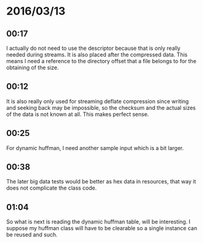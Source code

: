 # 2016/03/13

## 00:17

I actually do not need to use the descriptor because that is only really needed
during streams. It is also placed after the compressed data. This means I need
a reference to the directory offset that a file belongs to for the obtaining
of the size.

## 00:12

It is also really only used for streaming deflate compression since writing
and seeking back may be impossible, so the checksum and the actual sizes of
the data is not known at all. This makes perfect sense.

## 00:25

For dynamic huffman, I need another sample input which is a bit larger.

## 00:38

The later big data tests would be better as hex data in resources, that way it
does not complicate the class code.

## 01:04

So what is next is reading the dynamic huffman table, will be interesting. I
suppose my huffman class will have to be clearable so a single instance can be
reused and such.


